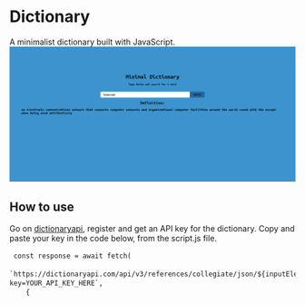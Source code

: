 # Dictionary

A minimalist dictionary built with JavaScript.
![screenshot](./.github/screenshot.png)

## How to use

Go on [dictionaryapi](https://dictionaryapi.com/), register and get an API key for the dictionary. Copy and paste your key in the code below, from the script.js file.

```
 const response = await fetch(
    `https://dictionaryapi.com/api/v3/references/collegiate/json/${inputElement.value},?key=YOUR_API_KEY_HERE`,
    {
```
